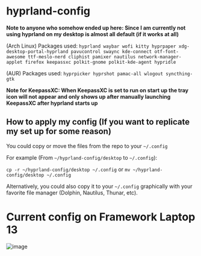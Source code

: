 # hyprland-config
**Note to anyone who somehow ended up here: Since I am currently not using hyprland on my desktop is almost all default (if it works at all)**  

(Arch Linux) Packages used: ```hyprland waybar wofi kitty hyprpaper xdg-desktop-portal-hyprland pavucontrol swaync kde-connect otf-font-awesome ttf-meslo-nerd cliphist pamixer nautilus network-manager-applet firefox keepassxc polkit-gnome polkit-kde-agent hypridle```  

(AUR) Packages used: ```hyprpicker hyprshot pamac-all wlogout syncthing-gtk```  

**Note for KeepassXC: When KeepassXC is set to run on start up the tray icon will not appear and only shows up after manually launching KeepassXC after hyprland starts up**

## How to apply my config (If you want to replicate my set up for some reason)
You could copy or move the files from the repo to your ``~/.config``  

For example (From ``~/hyprland-config/desktop`` to ``~/.config``):  

``cp -r ~/hyprland-config/desktop ~/.config``  or ``mv ~/hyprland-config/desktop ~/.config``  

Alternatively, you could also copy it to your ``~/.config`` graphically with your favorite file manager (Dolphin, Nautilus, Thunar, etc).  

# Current config on Framework Laptop 13  
![image](https://github.com/user-attachments/assets/8bb41e30-d64e-46db-83e5-f2569d1d8e9e)
